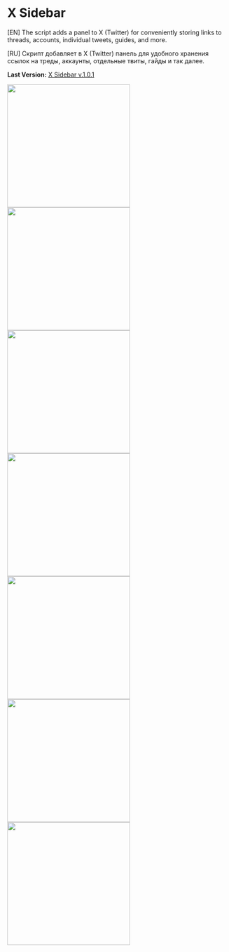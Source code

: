 # X Sidebar
[EN] The script adds a panel to X (Twitter) for conveniently storing links to threads, accounts, individual tweets, guides, and more.

[RU] Скрипт добавляет в X (Twitter) панель для удобного хранения ссылок на треды, аккаунты, отдельные твиты, гайды и так далее.

<b>Last Version:</b> <a href="https://github.com/GanstFeveral/X-Sidebar/releases/">X Sidebar v.1.0.1</a>

<img src="https://github.com/GanstFeveral/X-Sidebar/blob/main/images/sidebar4.jpg" height="280px" style="float:left;"> <img src="https://github.com/GanstFeveral/X-Sidebar/blob/main/images/sidebar5.jpg" height="280px" style="float:left;"> 
<img src="https://github.com/GanstFeveral/X-Sidebar/blob/main/images/sidebar8.jpg" height="280px" style="float:left;"> <img src="https://github.com/GanstFeveral/X-Sidebar/blob/main/images/sidebar6.jpg" height="280px">
<img src="https://github.com/GanstFeveral/X-Sidebar/blob/main/images/sidebar9.jpg" height="280px" style="float:left;"> <img src="https://github.com/GanstFeveral/X-Sidebar/blob/main/images/sidebar7.jpg" height="280px">
<img src="https://github.com/GanstFeveral/X-Sidebar/blob/main/images/sidebar10.jpg" height="280px">
